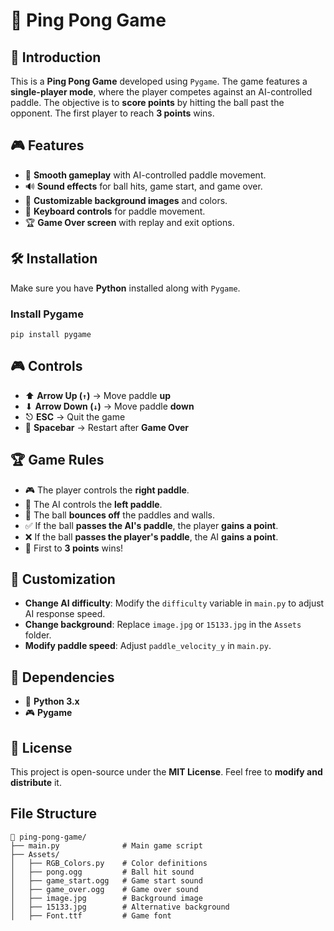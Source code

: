 # 🏓 Ping Pong Game

## 📌 Introduction
This is a **Ping Pong Game** developed using `Pygame`. The game features a **single-player mode**, where the player competes against an AI-controlled paddle. The objective is to **score points** by hitting the ball past the opponent. The first player to reach **3 points** wins.

## 🎮 Features
- 🏓 **Smooth gameplay** with AI-controlled paddle movement.
- 🔊 **Sound effects** for ball hits, game start, and game over.
- 🎨 **Customizable background images** and colors.
- 🎹 **Keyboard controls** for paddle movement.
- 🏆 **Game Over screen** with replay and exit options.

## 🛠 Installation

Make sure you have **Python** installed along with `Pygame`.

### Install Pygame
```
pip install pygame
```
## 🎮 Controls
- ⬆ **Arrow Up (`↑`)** → Move paddle **up**
- ⬇ **Arrow Down (`↓`)** → Move paddle **down**
- ⎋ **ESC** → Quit the game
- 🛑 **Spacebar** → Restart after **Game Over**

## 🏆 Game Rules
- 🎮 The player controls the **right paddle**.
- 🤖 The AI controls the **left paddle**.
- 🔄 The ball **bounces off** the paddles and walls.
- ✅ If the ball **passes the AI's paddle**, the player **gains a point**.
- ❌ If the ball **passes the player's paddle**, the AI **gains a point**.
- 🏅 First to **3 points** wins!

## 🎨 Customization
- **Change AI difficulty**: Modify the `difficulty` variable in `main.py` to adjust AI response speed.
- **Change background**: Replace `image.jpg` or `15133.jpg` in the `Assets` folder.
- **Modify paddle speed**: Adjust `paddle_velocity_y` in `main.py`.

## 🔗 Dependencies
- 🐍 **Python 3.x**
- 🎮 **Pygame**

## 📜 License
This project is open-source under the **MIT License**. Feel free to **modify and distribute** it.

## File Structure 
```
📂 ping-pong-game/
├── main.py              # Main game script
├── Assets/
│   ├── RGB_Colors.py    # Color definitions
│   ├── pong.ogg         # Ball hit sound
│   ├── game_start.ogg   # Game start sound
│   ├── game_over.ogg    # Game over sound
│   ├── image.jpg        # Background image
│   ├── 15133.jpg        # Alternative background
│   ├── Font.ttf         # Game font
```